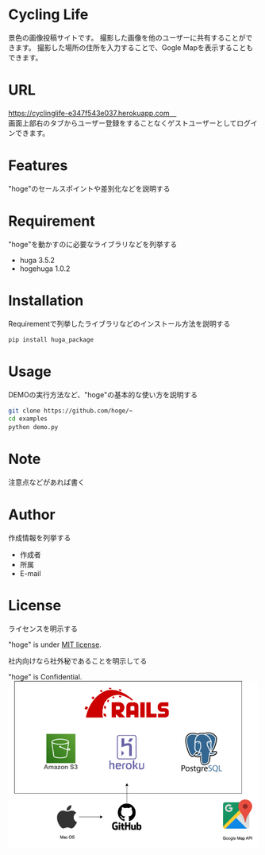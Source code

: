 # Cycling Life
景色の画像投稿サイトです。 
撮影した画像を他のユーザーに共有することができます。 
撮影した場所の住所を入力することで、Gogle Mapを表示することもできます。 

# URL
 https://cyclinglife-e347f543e037.herokuapp.com　  
画面上部右のタブからユーザー登録をすることなくゲストユーザーとしてログインできます。
 
# Features
 
"hoge"のセールスポイントや差別化などを説明する
 
# Requirement
 
"hoge"を動かすのに必要なライブラリなどを列挙する
 
* huga 3.5.2
* hogehuga 1.0.2
 
# Installation
 
Requirementで列挙したライブラリなどのインストール方法を説明する
 
```bash
pip install huga_package
```
 
# Usage
 
DEMOの実行方法など、"hoge"の基本的な使い方を説明する
 
```bash
git clone https://github.com/hoge/~
cd examples
python demo.py
```
 
# Note
 
注意点などがあれば書く
 
# Author
 
作成情報を列挙する
 
* 作成者
* 所属
* E-mail
 
# License
ライセンスを明示する
 
"hoge" is under [MIT license](https://en.wikipedia.org/wiki/MIT_License).
 
社内向けなら社外秘であることを明示してる
 
"hoge" is Confidential.
![railsApp.drawio.png](./railsApp.drawio.png)
